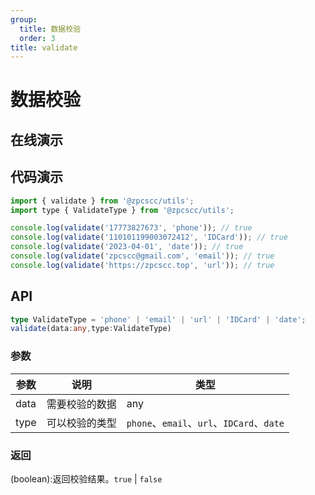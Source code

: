 ```yaml
---
group:
  title: 数据校验
  order: 3
title: validate
---
```


# 数据校验

## 在线演示

<code src="./validate"></code>

## 代码演示

```js
import { validate } from '@zpcscc/utils';
import type { ValidateType } from '@zpcscc/utils';

console.log(validate('17773827673', 'phone')); // true
console.log(validate('110101199003072412', 'IDCard')); // true
console.log(validate('2023-04-01', 'date')); // true
console.log(validate('zpcscc@gmail.com', 'email')); // true
console.log(validate('https://zpcscc.top', 'url')); // true
```

## API

```typescript
type ValidateType = 'phone' | 'email' | 'url' | 'IDCard' | 'date';
validate(data:any,type:ValidateType)
```

### 参数

| 参数 | 说明           | 类型                                      |
| ---- | -------------- | ----------------------------------------- |
| data | 需要校验的数据 | any                                       |
| type | 可以校验的类型 | `phone`、`email`、`url`、`IDCard`、`date` |

### 返回

(boolean):返回校验结果。`true` | `false`
